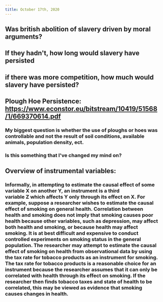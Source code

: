 ```yaml
---
title: October 17th, 2020
---
```


## Was british abolition of slavery driven by moral arguments?

## If they hadn't, how long would slavery have persisted

## if there was more competition, how much would slavery have persisted?

## Plough Hoe Persistence: https://www.econstor.eu/bitstream/10419/51568/1/669370614.pdf
### My biggest question is whether the use of ploughs or hoes was controllable and not the result of soil conditions, available animals, population density, ect.

### Is this something that I've changed my mind on?

## Overview of instrumental variables:
### Informally, in attempting to estimate the causal effect of some variable __X__ on another __Y__, an instrument is a third variable __Z__ which affects __Y__ only through its effect on __X__. For example, suppose a researcher wishes to estimate the causal effect of smoking on general health. Correlation between health and smoking does not imply that smoking causes poor health because other variables, such as depression, may affect both health and smoking, or because health may affect smoking. It is at best difficult and expensive to conduct controlled experiments on smoking status in the general population. The researcher may attempt to estimate the causal effect of smoking on health from observational data by using the tax rate for tobacco products as an instrument for smoking. The tax rate for tobacco products is a reasonable choice for an instrument because the researcher assumes that it can only be correlated with health through its effect on smoking. If the researcher then finds tobacco taxes and state of health to be correlated, this may be viewed as evidence that smoking causes changes in health.
